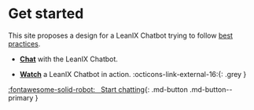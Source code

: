 # Get started 

This site proposes a design for a LeanIX Chatbot trying to follow [best practices](https://docs.microsoft.com/en-au/azure/bot-service/bot-service-design-principles?view=azure-bot-service-4.0/). 

- **[Chat](welcome/)** with the LeanIX Chatbot.

- **[Watch](https://www.youtube.com/watch?v=buq0Q-0vdcw&feature=youtu.be/)** a LeanIX Chatbot in action. :octicons-link-external-16:{: .grey } 

[:fontawesome-solid-robot: &nbsp; Start chatting](welcome/){: .md-button .md-button--primary }
